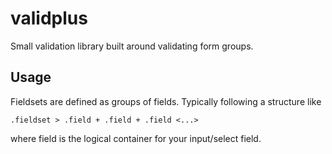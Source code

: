 # validplus
Small validation library built around validating form groups.

## Usage
Fieldsets are defined as groups of fields. Typically following a structure like
```
.fieldset > .field + .field + .field <...>
```
where field is the logical container for your input/select field.
